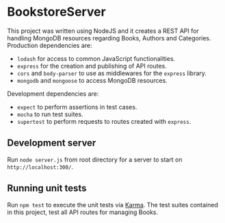 # BookstoreServer

This project was written using NodeJS and it creates a REST API for handling MongoDB resources regarding Books, Authors and Categories.  
Production dependencies are:  
* `lodash` for access to common JavaScript functionalities.
* `express` for the creation and publishing of API routes.  
* `cors` and `body-parser` to use as middlewares for the `express` library.  
* `mongodb` and `mongoose` to access MongoDB resources.  

Development dependencies are:  
 * `expect` to perform assertions in test cases.
 * `mocha` to run test suites.  
 * `supertest` to perform requests to routes created with `express`.

## Development server

Run `node server.js` from root directory for a server to start on `http://localhost:300/`.

## Running unit tests

Run `npm test` to execute the unit tests via [Karma](https://karma-runner.github.io). The test suites contained in this project, test all API routes for managing Books.
